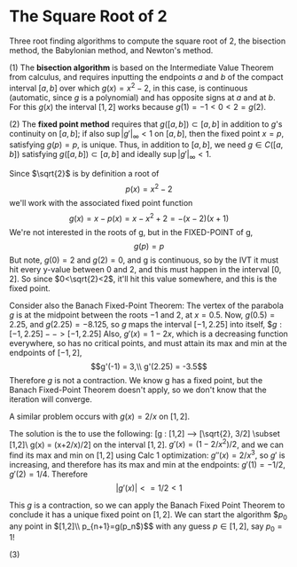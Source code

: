 # The Square Root of 2

Three root finding algorithms to compute the square root of 2, the bisection method, the Babylonian method, and Newton's method.

(1) The **bisection algorithm** is based on the Intermediate Value Theorem from calculus, and requires inputting the endpoints $a$ and $b$ of the compact interval $[a,b]$ over which $g(x)=x^2-2$, in this case, is continuous (automatic, since $g$ is a polynomial) and has opposite signs at $a$ and at $b$.  For this $g(x)$ the interval $[1,2]$ works because $g(1)=-1<0<2=g(2)$.

(2) The **fixed point method** requires that $g([a,b])\subset [a,b]$ in addition to $g$'s continuity on $[a,b]$; if also $\sup |g'|_{\infty}<1$ on $[a,b]$, then the fixed point $x=p$, satisfying $g(p)=p$, is unique.  Thus, in addition to $[a,b]$, we need $g\in C([a,b])$ satisfying $g([a,b])\subset [a,b]$ and ideally $\sup |g'|_{\infty}<1$.   

Since $\sqrt{2}$ is by definition a root of 
               $$p(x) = x^2-2$$
 we'll work with the associated fixed point function
               $$g(x) = x-p(x) = x-x^2+2 = -(x-2)(x+1)$$
 We're not interested in the roots of g, but in the FIXED-POINT of g,
              $$g(p) = p$$
 But note, $g(0) = 2$ and $g(2) = 0$, and g is continuous, so by the IVT it must
 hit every y-value between 0 and 2, and this must happen in the interval $[0,2]$.
 So since $0<\sqrt{2}<2$, it'll hit this value somewhere, and this is the fixed
 point.

 Consider also the Banach Fixed-Point Theorem:  The vertex of the 
 parabola $g$ is at the midpoint between the roots $-1$ and $2$, at $x = 0.5$.
 Now, $g(0.5)=2.25$, and $g(2.25) = -8.125$, so $g$ maps the interval $[-1,2.25]$ into
 itself,
$$g : [-1,2.25]-->[-1,2.25]$
 Also, $g'(x) = 1-2x$, which is a decreasing function everywhere, so has no
 critical points, and must attain its max and min at the endpoints of $[-1,2]$,
$$g'(-1) = 3,\\ g'(2.25) = -3.5$$
 Therefore $g$ is not a contraction. We know g has a fixed point, but the Banach
 Fixed-Point Theorem doesn't apply, so we don't know that the iteration will
 converge.

 A similar problem occurs with $g(x) = 2/x$ on $[1,2]$.

 The solution is the to use the following:
            \[g : [1,2] --> [\sqrt{2}, 3/2] \subset [1,2]\\
            g(x) = (x+2/x)/2\]
 on the interval $[1,2]$.  $g'(x) = (1-2/x^2)/2$, and we can find its max and min
 on $[1,2]$ using Calc 1 optimization: $g''(x) = 2/x^3$, so $g'$ is increasing,
 and therefore has its max and min at the endpoints:  $g'(1) = -1/2$,
 $g'(2) = 1/4$.  Therefore
            $$|g'(x)| <= 1/2 < 1$$

 This $g$ is a contraction, so we can apply the Banach Fixed Point Theorem to conclude it has a unique fixed point on $[1,2]$.  We can start the algorithm 
                $$p_0$ any point in $[1,2]\\
                p_{n+1}=g(p_n$)$$
 with any guess $p\in [1,2]$, say $p_0=1$!

 (3) 
